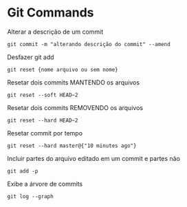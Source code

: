 # Git Commands


Alterar a descrição de um commit

```
git commit -m "alterando descrição do commit" --amend
```

Desfazer git add

```
git reset {nome arquivo ou sem nome}
```

Resetar dois commits MANTENDO os arquivos

```
git reset --soft HEAD~2
```

Resetar dois commits REMOVENDO os arquivos

```
git reset --hard HEAD~2
```

Resetar commit por tempo

```
git reset --hard master@{"10 minutes ago"}
```

Incluir partes do arquivo editado em um commit e partes não

```
git add -p
```

Exibe a árvore de commits

```
git log --graph
```
